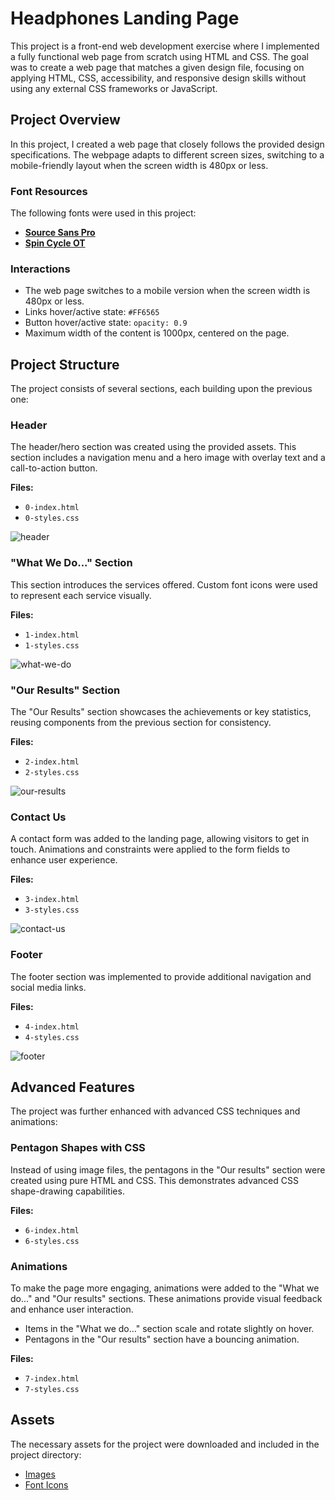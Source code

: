 # Headphones Landing Page

This project is a front-end web development exercise where I implemented a fully functional web page from scratch using HTML and CSS. The goal was to create a web page that matches a given design file, focusing on applying HTML, CSS, accessibility, and responsive design skills without using any external CSS frameworks or JavaScript.

## Project Overview

In this project, I created a web page that closely follows the provided design specifications. The webpage adapts to different screen sizes, switching to a mobile-friendly layout when the screen width is 480px or less.

### Font Resources

The following fonts were used in this project:

- [**Source Sans Pro**](https://github.com/beabzk/alx_html_css/tree/main/headphones/fonts/source-sans-pro)
- [**Spin Cycle OT**](https://github.com/beabzk/alx_html_css/tree/main/headphones/fonts/Spin-Cycle-OT)

### Interactions

- The web page switches to a mobile version when the screen width is 480px or less.
- Links hover/active state: `#FF6565`
- Button hover/active state: `opacity: 0.9`
- Maximum width of the content is 1000px, centered on the page.

## Project Structure

The project consists of several sections, each building upon the previous one:

### Header

The header/hero section was created using the provided assets. This section includes a navigation menu and a hero image with overlay text and a call-to-action button.

**Files:**

- `0-index.html`
- `0-styles.css`

![header](https://github.com/beabzk/alx_html_css/assets/92110044/b9d7847a-318c-4590-b4b9-f68d4fcffef3)

### "What We Do..." Section

This section introduces the services offered. Custom font icons were used to represent each service visually.

**Files:**

- `1-index.html`
- `1-styles.css`

![what-we-do](https://github.com/beabzk/alx_html_css/assets/92110044/3032d2cf-284f-42e5-8ec4-55bcd8b565c5)

### "Our Results" Section

The "Our Results" section showcases the achievements or key statistics, reusing components from the previous section for consistency.

**Files:**

- `2-index.html`
- `2-styles.css`

![our-results](https://github.com/beabzk/alx_html_css/assets/92110044/149ec783-eec5-410e-84f8-7bbf0341b9eb)

### Contact Us

A contact form was added to the landing page, allowing visitors to get in touch. Animations and constraints were applied to the form fields to enhance user experience.

**Files:**

- `3-index.html`
- `3-styles.css`

![contact-us](https://github.com/beabzk/alx_html_css/assets/92110044/a94998c6-112d-4501-abba-a324b2609735)

### Footer

The footer section was implemented to provide additional navigation and social media links.

**Files:**

- `4-index.html`
- `4-styles.css`

![footer](https://github.com/beabzk/alx_html_css/assets/92110044/e857da93-a7cd-4394-b44a-029dd6d5e164)

## Advanced Features

The project was further enhanced with advanced CSS techniques and animations:

### Pentagon Shapes with CSS

Instead of using image files, the pentagons in the "Our results" section were created using pure HTML and CSS. This demonstrates advanced CSS shape-drawing capabilities.

**Files:**

- `6-index.html`
- `6-styles.css`

### Animations

To make the page more engaging, animations were added to the "What we do..." and "Our results" sections. These animations provide visual feedback and enhance user interaction.

- Items in the "What we do..." section scale and rotate slightly on hover.
- Pentagons in the "Our results" section have a bouncing animation.

**Files:**

- `7-index.html`
- `7-styles.css`

## Assets

The necessary assets for the project were downloaded and included in the project directory:

- [Images](https://github.com/beabzk/alx_html_css/tree/main/headphones/images)
- [Font Icons](https://github.com/beabzk/alx_html_css/tree/main/headphones/fonts)
